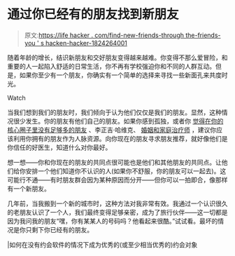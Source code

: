 # 通过你已经有的朋友找到新朋友

> 原文:[https://life hacker . com/find-new-friends-through the-friends-you ' s hacken-hacker-1824264001](https://lifehacker.com/find-new-friends-through-the-friends-you-already-have-1824264001)

随着年龄的增长，结识新朋友和交好朋友变得越来越难。你变得不那么爱冒险，和重要的人一起陷入舒适的日常生活，你不再有学校强迫你和不同的人群互动。但是，如果你至少有一个朋友，你确实有一个简单的选择来寻找一些新面孔来共度时光。

Watch

当我们想到我们的朋友时，我们倾向于认为他们仅仅是我们的朋友。显然，这种情况很少发生。你的朋友有他们自己的朋友。如果你感到孤独，或者你 [觉得在你的核心圈子里没有足够多的朋友](https://lifehacker.com/this-is-how-many-friends-you-need-to-be-happy-1823425885) 、李正吉·哈维克、 [婚姻和家庭治疗师](http://www.dramieharwick.com/home.html) ，建议你应该利用你拥有的朋友作为人脉资源。向你现在的朋友寻求朋友推荐，就好像他们是你信任的好医生，知道什么对你最好。

想一想——你和你现在的朋友的共同点很可能也是他们和其他朋友的共同点。让他们给你安排一个他们知道你不认识的人(如果你不舒服，你的朋友可以一起去)。这可能行不通——有时朋友群会因为某种原因而分开——但你可以一拍即合，像那样有一个新朋友。

几年前，当我搬到一个新的城市时，这种方法对我非常有效。我通过一个认识很久的老朋友认识了一个人，我们最终变得足够亲密，成为了旅行伙伴——这一切都是因为我问我的朋友“嘿，你有某某人的号码吗？他看起来很酷。”试试看。最坏的情况是你只剩下你已经有的朋友。

|如何在没有约会软件的情况下成为优秀的(或至少相当优秀的)约会对象